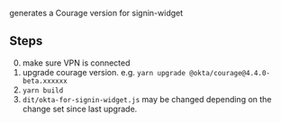 generates a Courage version for signin-widget

## Steps

0. make sure VPN is connected
1. upgrade courage version. e.g. `yarn upgrade @okta/courage@4.4.0-beta.xxxxxx`
2. `yarn build`
3. `dit/okta-for-signin-widget.js` may be changed depending on the change set since last upgrade.
